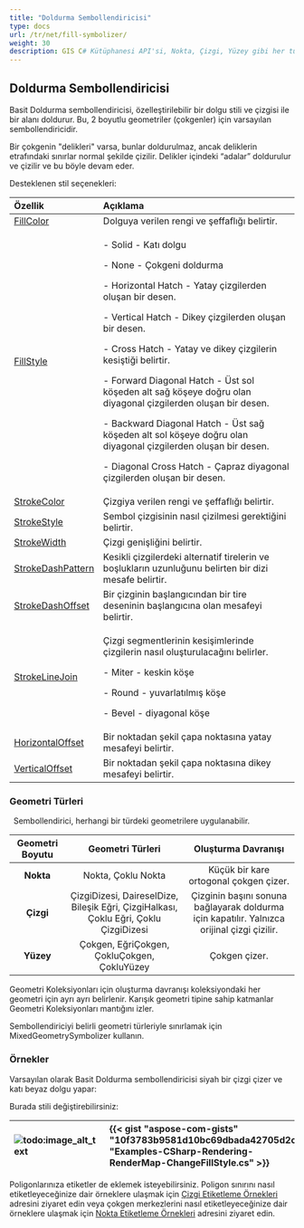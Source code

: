 ```yaml
---
title: "Doldurma Sembollendiricisi"
type: docs
url: /tr/net/fill-symbolizer/
weight: 30
description: GIS C# Kütüphanesi API'si, Nokta, Çizgi, Yüzey gibi her türlü çokgenin 2 boyutlu geometrileri için stil ve çizgi sağlamak üzere Basit Doldurma sembollendiricisi destekler.
---
```


## **Doldurma Sembollendiricisi**
Basit Doldurma sembollendiricisi, özelleştirilebilir bir dolgu stili ve çizgisi ile bir alanı doldurur. Bu, 2 boyutlu geometriler (çokgenler) için varsayılan sembollendiricidir.

Bir çokgenin "delikleri" varsa, bunlar doldurulmaz, ancak deliklerin etrafındaki sınırlar normal şekilde çizilir. Delikler içindeki “adalar” doldurulur ve çizilir ve bu böyle devam eder.

Desteklenen stil seçenekleri:

|**Özellik**|**Açıklama**|
| :- | :- |
|[FillColor](https://reference.aspose.com/gis/net/aspose.gis.rendering.symbolizers/simplefill/properties/fillcolor)|Dolguya verilen rengi ve şeffaflığı belirtir.|
|[FillStyle](https://reference.aspose.com/gis/net/aspose.gis.rendering.symbolizers/simplefill/properties/fillstyle)|<p>- Solid - Katı dolgu</p><p>- None - Çokgeni doldurma</p><p>- Horizontal Hatch - Yatay çizgilerden oluşan bir desen.</p><p>- Vertical Hatch - Dikey çizgilerden oluşan bir desen.</p><p>- Cross Hatch - Yatay ve dikey çizgilerin kesiştiği belirtir.</p><p>- Forward Diagonal Hatch - Üst sol köşeden alt sağ köşeye doğru olan diyagonal çizgilerden oluşan bir desen.</p><p>- Backward Diagonal Hatch - Üst sağ köşeden alt sol köşeye doğru olan diyagonal çizgilerden oluşan bir desen.</p><p>- Diagonal Cross Hatch - Çapraz diyagonal çizgilerden oluşan bir desen.</p>|
|[StrokeColor](https://reference.aspose.com/gis/net/aspose.gis.rendering.symbolizers/simplefill/properties/strokecolor)|Çizgiya verilen rengi ve şeffaflığı belirtir.|
|[StrokeStyle](https://reference.aspose.com/gis/net/aspose.gis.rendering.symbolizers/simplefill/properties/strokestyle)|Sembol çizgisinin nasıl çizilmesi gerektiğini belirtir.|
|[StrokeWidth](https://reference.aspose.com/gis/net/aspose.gis.rendering.symbolizers/simplefill/properties/strokewidth)|Çizgi genişliğini belirtir.|
|[StrokeDashPattern](https://reference.aspose.com/gis/net/aspose.gis.rendering.symbolizers/simplefill/properties/strokedashpattern)|Kesikli çizgilerdeki alternatif tirelerin ve boşlukların uzunluğunu belirten bir dizi mesafe belirtir.|
|[StrokeDashOffset](https://reference.aspose.com/gis/net/aspose.gis.rendering.symbolizers/simplefill/properties/strokedashoffset)|Bir çizginin başlangıcından bir tire deseninin başlangıcına olan mesafeyi belirtir.|
|[StrokeLineJoin](https://reference.aspose.com/gis/net/aspose.gis.rendering.symbolizers/simplefill/properties/strokelinejoin)|<p>Çizgi segmentlerinin kesişimlerinde çizgilerin nasıl oluşturulacağını belirler.</p><p>- Miter - keskin köşe</p><p>- Round - yuvarlatılmış köşe</p><p>- Bevel - diyagonal köşe</p>|
|[HorizontalOffset](https://reference.aspose.com/gis/net/aspose.gis.rendering.symbolizers/simplefill/properties/horizontaloffset)|Bir noktadan şekil çapa noktasına yatay mesafeyi belirtir.|
|[VerticalOffset](https://reference.aspose.com/gis/net/aspose.gis.rendering.symbolizers/simplefill/properties/verticaloffset)|Bir noktadan şekil çapa noktasına dikey mesafeyi belirtir.|

### **Geometri Türleri**
` `Sembollendirici, herhangi bir türdeki geometrilere uygulanabilir.

|**Geometri Boyutu**|**Geometri Türleri**|**Oluşturma Davranışı**|
| :-: | :-: | :-: |
|**Nokta**|Nokta, Çoklu Nokta|Küçük bir kare ortogonal çokgen çizer.|
|**Çizgi**|ÇizgiDizesi, DaireselDize, Bileşik Eğri, ÇizgiHalkası, Çoklu Eğri, Çoklu ÇizgiDizesi|Çizginin başını sonuna bağlayarak doldurma için kapatılır. Yalnızca orijinal çizgi çizilir.|
|**Yüzey**|Çokgen, EğriÇokgen, ÇokluÇokgen, ÇokluYüzey|Çokgen çizer.|

Geometri Koleksiyonları için oluşturma davranışı koleksiyondaki her geometri için ayrı ayrı belirlenir. Karışık geometri tipine sahip katmanlar Geometri Koleksiyonları mantığını izler.

Sembollendiriciyi belirli geometri türleriyle sınırlamak için MixedGeometrySymbolizer kullanın.

### **Örnekler**
Varsayılan olarak Basit Doldurma sembollendiricisi siyah bir çizgi çizer ve katı beyaz dolgu yapar:



Burada stili değiştirebilirsiniz:


|![todo:image_alt_text](fill-symbolizer_1.png)|{{< gist "aspose-com-gists" "10f3783b9581d10bc69dbada42705d2c" "Examples-CSharp-Rendering-RenderMap-ChangeFillStyle.cs" >}}|
| :- | :- |

Poligonlarınıza etiketler de eklemek isteyebilirsiniz. Poligon sınırını nasıl etiketleyeceğinize dair örneklere ulaşmak için [Çizgi Etiketleme Örnekleri](/gis/tr/simple-labeling/#simplelabeling-lineslabelingexamples) adresini ziyaret edin veya çokgen merkezlerini nasıl etiketleyeceğinize dair örneklere ulaşmak için [Nokta Etiketleme Örnekleri](/gis/tr/simple-labeling/#simplelabeling-pointslabelingexamples) adresini ziyaret edin.
